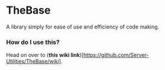 # TheBase
A library simply for ease of use and efficiency of code making.

### How do I use this?
Head on over to (**this wiki link**)[https://github.com/Server-Utilities/TheBase/wiki].
